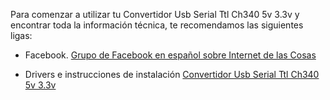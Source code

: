 Para comenzar a utilizar tu Convertidor Usb Serial Ttl Ch340 5v 3.3v y encontrar toda la información técnica, te recomendamos las siguientes ligas:

* Facebook.
[Grupo de Facebook en español sobre Internet de las Cosas](https://www.facebook.com/groups/724628401049648/)

* Drivers e instrucciones de instalación
[Convertidor Usb Serial Ttl Ch340 5v 3.3v](https://www.geekfactory.mx/tutoriales/tutoriales-arduino/driver-ch340-para-arduino-chinos-o-genericos/)
